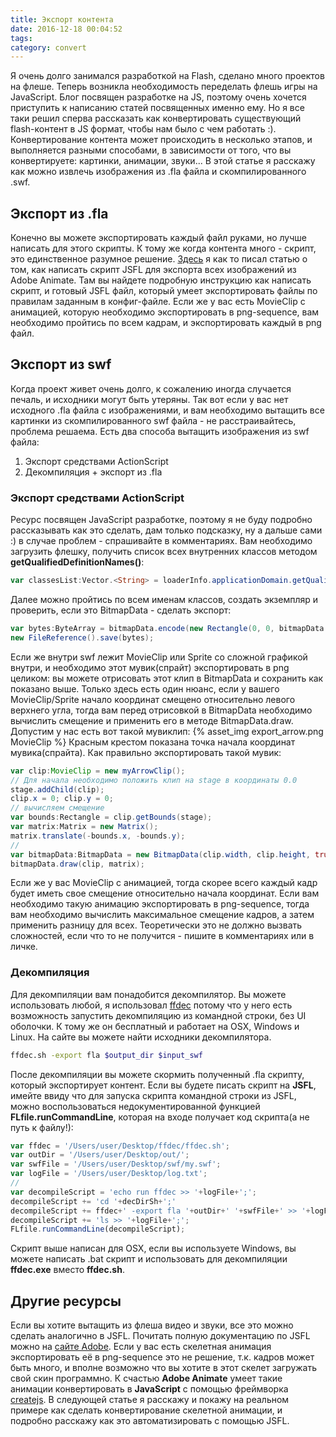 ```yaml
---
title: Экспорт контента
date: 2016-12-18 00:04:52
tags:
category: convert
---
```


Я очень долго занимался разработкой на Flash, сделано много проектов на флеше. Теперь возникла необходимость переделать флешь игры на JavaScript. Блог посвящен разработке на JS, поэтому очень хочется приступить к написанию статей посвященных именно ему. Но я все таки решил сперва рассказать как конвертировать существующий flash-контент в JS формат, чтобы нам было с чем работать :). Конвертирование контента может происходить в несколько этапов, и выполняется разными способами, в зависимости от того, что вы конвертируете: картинки, анимации, звуки... В этой статье я расскажу как можно извлечь изображения из .fla файла и скомпилированного .swf.

<!-- more -->

## Экспорт из .fla
Конечно вы можете экспортировать каждый файл руками, но лучше написать для этого скрипты. К тому же когда контента много - скрипт, это единственное разумное решение. [Здесь](http://flashpress.ru/blog/jsfl-export-images/) я как то писал статью о том, как написать скрипт JSFL для экспорта всех изображений из Adobe Animate. Там вы найдете подробную инструкцию как написать скрипт, и готовый JSFL файл, который умеет экспортировать файлы по правилам заданным в конфиг-файле. Если же у вас есть MovieClip с анимацией, которую необходимо экспортировать в png-sequence, вам необходимо пройтись по всем кадрам, и экспортировать каждый в png файл. 

## Экспорт из swf
Когда проект живет очень долго, к сожалению иногда случается печаль, и исходники могут быть утеряны. Так вот если у вас нет исходного .fla файла с изображениями, и вам необходимо вытащить все картинки из скомпилированного swf файла - не расстраивайтесь, проблема решаема. Есть два способа вытащить изображения из swf файла:
1. Экспорт средствами ActionScript
2. Декомпиляция + экспорт из .fla

### Экспорт средствами ActionScript
Ресурс посвящен JavaScript разработке, поэтому я не буду подробно рассказывать как это сделать, дам только подсказку, ну а дальше сами :) в случае проблем - спрашивайте в комментариях. Вам необходимо загрузить флешку, получить список всех внутренних классов методом <strong>getQualifiedDefinitionNames()</strong>:
```ActionScript
var classesList:Vector.<String> = loaderInfo.applicationDomain.getQualifiedDefinitionNames();
```
Далее можно пройтись по всем именам классов, создать экземпляр и проверить, если это BitmapData - сделать экспорт:
```ActionScript
var bytes:ByteArray = bitmapData.encode(new Rectangle(0, 0, bitmapData.width, bitmapData.height), new PNGEncoderOptions());
new FileReference().save(bytes);
```

Если же внутри swf лежит MovieClip или Sprite со сложной графикой внутри, и необходимо этот мувик(спрайт) экспортировать в png целиком: вы можете отрисовать этот клип в BitmapData и сохранить как показано выше. Только здесь есть один нюанс, если у вашего MovieClip/Sprite начало координат смещено относительно левого верхнего угла, тогда вам перед отрисовкой в BitmapData необходимо вычислить смещение и применить его в методе BitmapData.draw. Допустим у нас есть вот такой мувиклип: 
{% asset_img export_arrow.png MovieClip %}
Красным крестом показана точка начала координат мувика(спрайта). Как правильно экспортировать такой мувик:

```ActionScript
var clip:MovieClip = new myArrowClip();
// Для начала необходимо положить клип на stage в координаты 0.0
stage.addChild(clip);
clip.x = 0; clip.y = 0;
// вычисляем смещение
var bounds:Rectangle = clip.getBounds(stage);
var matrix:Matrix = new Matrix();
matrix.translate(-bounds.x, -bounds.y);
//
var bitmapData:BitmapData = new BitmapData(clip.width, clip.height, true, 0x00000000);
bitmapData.draw(clip, matrix);
```
Если же у вас MovieClip с анимацией, тогда скорее всего каждый кадр будет иметь свое смещение относительно начала координат. Если вам необходимо такую анимацию экспортировать в png-sequence, тогда вам необходимо вычислить максимальное смещение кадров, а затем применить разницу для всех. Теоретически это не должно вызвать сложностей, если что то не получится - пишите в комментариях или в личке.


### Декомпиляция 
Для декомпиляции вам понадобится декомпилятор. Вы можете использовать любой, я использовал [ffdec](https://www.free-decompiler.com/flash/download/) потому что у него есть возможность запустить декомпиляцию из командной строки, без UI оболочки. К тому же он бесплатный и работает на OSX, Windows и Linux. На сайте вы можете найти исходники декомпилятора.

```bash
ffdec.sh -export fla $output_dir $input_swf
```

После декомпиляции вы можете скормить полученный .fla скрипту, который экспортирует контент. Если вы будете писать скрипт на <strong>JSFL</strong>, имейте ввиду что для запуска скрипта командной строки из JSFL, можно воспользоваться недокументированной функцией <strong>FLfile.runCommandLine</strong>, которая на входе получает код скрипта(а не путь к файлу!):
```javascript
var ffdec = '/Users/user/Desktop/ffdec/ffdec.sh';
var outDir = '/Users/user/Desktop/out/';
var swfFile = '/Users/user/Desktop/swf/my.swf';
var logFile = '/Users/user/Desktop/log.txt';
//
var decompileScript = 'echo run ffdec >> '+logFile+';';
decompileScript += 'cd '+decDirSh+';'
decompileScript += ffdec+' -export fla '+outDir+' '+swfFile+' >> '+logFile+';'
decompileScript += 'ls >> '+logFile+';';
FLfile.runCommandLine(decompileScript);
```
<div class="warning">
Скрипт выше написан для OSX, если вы используете Windows, вы можете написать .bat скрипт и использовать для декомпиляции <strong>ffdec.exe</strong> вместо <strong>ffdec.sh</strong>.
</div>

## Другие ресурсы
Если вы хотите вытащить из флеша видео и звуки, все это можно сделать аналогично в JSFL. Почитать полную документацию по JSFL можно на [сайте Adobe](http://help.adobe.com/en_US/flash/cs/extend/index.html). Если у вас есть скелетная анимация экспортировать её в png-sequence это не решение, т.к. кадров может быть много, и вполне возможно что вы хотите в этот скелет загружать свой скин программно. К счастью <strong>Adobe Animate</strong> умеет такие анимации конвертировать в <strong>JavaScript</strong> с помощью фреймворка [createjs](http://www.createjs.com/). В следующей статье я расскажу и покажу на реальном примере как сделать конвертирование скелетной анимации, и подробно расскажу как это автоматизировать с помощью JSFL.

